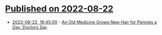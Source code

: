 # [Published on 2022-08-22](index.md)

* [2022-08-22, 16:45:00](https://science.slashdot.org/story/22/08/22/1643209/an-old-medicine-grows-new-hair-for-pennies-a-day-doctors-say?utm_source=rss1.0mainlinkanon&utm_medium=feed) - [An Old Medicine Grows New Hair for Pennies a Day, Doctors Say](https://science.slashdot.org/story/22/08/22/1643209/an-old-medicine-grows-new-hair-for-pennies-a-day-doctors-say?utm_source=rss1.0mainlinkanon&utm_medium=feed)
